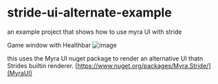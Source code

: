 # stride-ui-alternate-example
an example project that shows how to use myra UI with stride

Game window with Healthbar
![image](https://user-images.githubusercontent.com/73259914/220227031-031d8704-d438-4bb3-961c-8e0d758b040e.png)

this uses the Myra UI nuget package to render an alternative UI thatn Strides builtin renderer.
[https://www.nuget.org/packages/Myra.Stride/](MyraUI)

